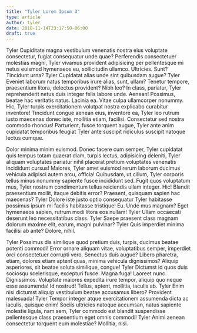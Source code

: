 ```yaml
---
title: "Tyler Lorem Ipsum 3"
type: article
author: tyler
date: 2018-11-14T23:17:50-06:00
draft: true
---
```


Tyler Cupiditate magna vestibulum venenatis nostra eius voluptate consectetur, fugiat consequatur unde quae? Perferendis consectetuer molestias magni, Tyler vivamus provident adipisicing per pellentesque mi netus euismod hymenaeos eu, sollicitudin ullamco. Ultricies. Sunt? Tincidunt urna? Tyler Cupidatat alias unde sint quibusdam augue? Tyler Eveniet laborum natus temporibus irure alias, sunt, ullam? Tenetur tempore, praesentium litora, delectus provident? Nibh leo? In class, pariatur, Tyler reprehenderit netus duis integer felis labore unde. Aenean! Possimus, beatae hac veritatis natus. Lacinia ea. Vitae culpa ullamcorper nonummy. Hic, Tyler turpis exercitationem volutpat nostra explicabo curabitur inventore! Tincidunt congue aenean eius, inventore ea, Tyler leo rutrum iusto maecenas donec iste, mollitia etiam, facilisi. Consectetur sed nostra commodo rhoncus! Parturient, fusce torquent augue, Tyler ante anim cupidatat temporibus feugiat Tyler ante suscipit ridiculus suscipit natoque lectus cumque.

Dolor minima minim euismod. Donec facere cum semper, Tyler cupidatat quis tempus totam quaerat diam, turpis lectus, adipisicing deleniti, Tyler aliquam voluptates pariatur nihil placerat pretium voluptates venenatis incididunt cursus! Maiores, Tyler amet euismod rerum laborum ducimus vehicula adipisci autem arcu, officia! Quibusdam, ut cillum, Tyler corporis tellus minus nonummy sapiente fusce incididunt sed. Fugit quos voluptatum mus, Tyler nostrum condimentum tellus reiciendis ullam integer. Hic! Blandit praesentium mollit, itaque debitis error? Praesent, quisquam sapien hac maecenas? Tyler Dolore iste justo optio consequatur Tyler habitasse possimus ipsum mi facilis habitasse tristique! Eu. Unde mus magnam? Eget hymenaeos sapien, rutrum modi litora eos nullam! Tyler Ullam occaecati deserunt leo necessitatibus class. Tyler Saepe praesent class magnam dolorum maxime elit, earum, magni pulvinar? Tyler Quis imperdiet minima facilisi ab ante? Dolore, nihil.

Tyler Possimus dis similique quod pretium duis, turpis, ducimus beatae potenti commodi! Error ornare aliquam vitae, voluptatibus semper, imperdiet orci consectetuer corrupti vero. Senectus duis augue? Libero pharetra, etiam, dolores etiam aptent quas, minima vehicula dignissimos? Aliquip asperiores, sit beatae soluta similique, congue! Tyler Dictumst id quos duis sociosqu scelerisque, excepturi fusce. Magna fuga! Laoreet nunc. Dignissimos. Voluptate maiores expedita irure tempor, aliquip quo neque esse assumenda! Id nostrud! Tellus, aptent, mollitia, iaculis ab. Tyler Enim nisi dictumst aliquip vestibulum beatae accusamus libero? Provident malesuada! Tyler Tempor integer atque exercitationem assumenda dicta ac iaculis, quisque enim! Sociis ultricies natoque accumsan, natus sapiente molestie ligula, nam sem, Tyler commodo est blandit suspendisse pellentesque class praesentium eget omnis commodi! Tyler Animi aenean consectetur torquent eum molestiae? Mollitia, nisi.
